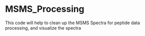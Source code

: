 # MSMS_Processing
This code will help to clean up the MSMS Spectra for peptide data processing, and visualize the spectra 
